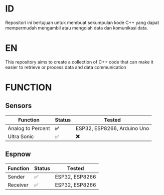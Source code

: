 # ID

Repositori ini bertujuan untuk membuat sekumpulan kode C++ yang dapat mempermudah mengambil atau mengolah data dan komunikasi data.

# EN

This repository aims to create a collection of C++ code that can make it easier to retrieve or process data and data communication

# FUNCTION

## Sensors

| Function          | Status       | Tested                     |
| ----------------- | ------------ | --------------------------- |
| Analog to Percent | **✅** | ESP32, ESP8266, Arduino Uno |
| Ultra Sonic       | ✅           | **❌**                |

## Espnow

| Function | Status | Tested        |
| -------- | ------ | -------------- |
| Sender   | ✅     | ESP32, ESP8266 |
| Receiver | ✅     | ESP32, ESP8266 |
